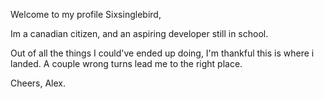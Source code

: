 Welcome to my profile Sixsinglebird, 

Im a canadian citizen, and an aspiring developer still in school.

Out of all the things I could've ended up doing, I'm thankful this is where i landed.
A couple wrong turns lead me to the right place.

Cheers,
  Alex.
